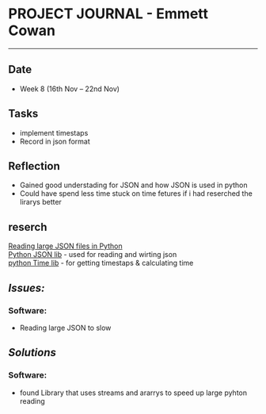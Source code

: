 
# **PROJECT JOURNAL - Emmett Cowan**
----------------------------------------------------------------------

## **Date**
-	Week 8 (16th Nov – 22nd Nov)

## **Tasks**
-	implement timestaps
-	Record in json format

## **Reflection**
-	Gained good understading for JSON and how JSON is used in python
-   Could have spend less time stuck on time fetures if i had reserched the lirarys better

## **reserch**

[Reading large JSON files in Python](https://stackoverflow.com/questions/10382253/reading-rather-large-json-files-in-python)  
[Python JSON lib](https://docs.python.org/3/library/json.html) - used for reading and wirting json  
[python Time lib](https://www.tutorialspoint.com/python/python_date_time.htm) - for getting timestaps & calculating time  

## **_Issues:_**

### **Software:**
-	Reading large JSON to slow

## **_Solutions_**

### **Software:**
-	found Library that uses streams and ararrys to speed up large pyhton reading